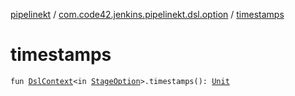 [pipelinekt](../index.md) / [com.code42.jenkins.pipelinekt.dsl.option](index.md) / [timestamps](./timestamps.md)

# timestamps

`fun `[`DslContext`](../com.code42.jenkins.pipelinekt.dsl/-dsl-context/index.md)`<in `[`StageOption`](../com.code42.jenkins.pipelinekt.core/-stage-option.md)`>.timestamps(): `[`Unit`](https://kotlinlang.org/api/latest/jvm/stdlib/kotlin/-unit/index.html)